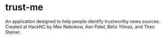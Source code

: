 # trust-me
An application designed to help people identify trustworthy news sources.
Created at HackNC by Max Nabokow, Aan Patel, Beliz Yilmaz, and Theo Steiner.